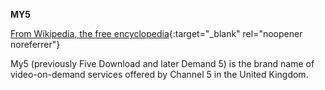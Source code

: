 **MY5**<br>

[From Wikipedia, the free encyclopedia](<https://en.wikipedia.org/wiki/My5>){:target="\_blank" rel="noopener noreferrer"}

My5 (previously Five Download and later Demand 5) is the brand name of video-on-demand services offered by Channel 5 in the United Kingdom.

